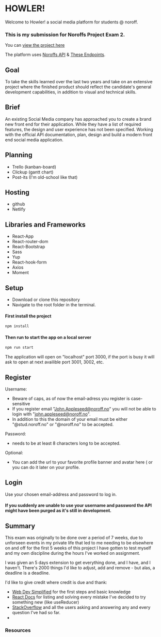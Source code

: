 # HOWLER!

Welcome to Howler! a social media platform for students @ noroff.

### This is my submission for Noroffs Project Exam 2.

You can [view the project here](https://howler-app.netlify.app)

The platform uses [Noroffs API](https://noroff-api-docs.netlify.app/) & [These Endpoints](https://nf-api.onrender.com/docs/static/index.html).

## Goal
To take the skills learned over the last two years and take on an extensive project where the finished product should reflect the candidate's general development capabilities, in addition to visual and technical skills.

## Brief
An existing Social Media company has approached you to create a brand new front end for their application. While they have a list of required features, the design and user experience has not been specified. Working with the official API documentation, plan, design and build a modern front end social media application.

## Planning

- Trello  (kanban-board)
- Clickup  (gantt chart)
- Post-its  (I'm old-school like that)

## Hosting
- github
- Netlify

## Libraries and Frameworks

- React-App
- React-router-dom
- React-Bootstrap
- Sass
- Yup
- React-hook-form
- Axios
- Moment

## Setup

- Download or clone this repository
- Navigate to the root folder in the terminal.
#### First install the project 
```bash
npm install
```
#### Then run to start the app on a local server
```bash
npm run start
```
The application will open on "localhost" port 3000, if the port is busy it will ask to open at next availible port 3001, 3002, etc.

## Register
Username:
- Beware of caps, as of now the email-adress you register is case-sensitive
- If you register email "John.Appleseed@noroff.no" you will not be able to login with "john.appleseed@noroff.no".
- In addition to this the domain of your email must be either "@stud.noroff.no" or "@noroff.no" to be accepted.

Password:
- needs to be at least 8 characters long to be accepted.

Optional:
- You can add the url to your favorite profile banner and avatar here ( or you can do it later on your profile.

## Login
Use your chosen email-address and password to log in.

#### If you suddenly are unable to use your username and password the API might have been purged as it's still in development.

## Summary
This exam was originally to be done over a period of 7 weeks, due to unforseen events in my private life that led to me needing to be elsewhere on and off for the first 5 weeks of this project I have gotten to test myself and my own discipline during the hours I've worked on assignment.

I was given an 5 days extension to get everything done, and I have, and I haven't. There's 2000 things I'd like to adjust, add and remove - but alas, a deadline is a deadline.

I'd like to give credit where credit is due and thank:
- [Web Dev Simplified](https://blog.webdevsimplified.com) for the first steps and basic knowledge
- [React Docs](https://beta.reactjs.org/apis/react/useReducer) for listing and solving every mistake I've decided to try something new (like useReducer)
- [StackOverflow](https://stackoverflow.com) and all the users asking and answering any and every question I've had so far.
- 


### Resources
